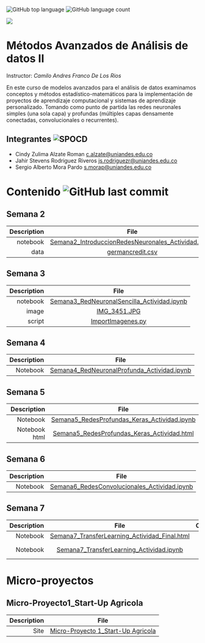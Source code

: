  ![GitHub top language](https://img.shields.io/github/languages/top/sergiomora03/deep-learning-intermediate) ![GitHub language count](https://img.shields.io/github/languages/count/sergiomora03/deep-learning-intermediate)

![](https://investigaciones.uniandes.edu.co/wp-content/themes/vicerrectoria001/images/logo2.png)

# Métodos Avanzados de Análisis de datos II 

Instructor: *Camilo Andres Franco De Los Rios*

En este curso de modelos avanzados para el análisis de datos examinamos conceptos y métodos
estadístico-matemáticos para la implementación de proyectos de aprendizaje computacional y
sistemas de aprendizaje personalizado. Tomando como punto de partida las redes neuronales
simples (una sola capa) y profundas (múltiples capas densamente conectadas, convolucionales o
recurrentes).

## Integrantes ![SPOCD](https://img.shields.io/badge/Students-MIIA-yellow?logo=CodeChef)

* Cindy Zulima Alzate Roman <c.alzate@uniandes.edu.co>
* Jahir Stevens Rodriguez Riveros <js.rodriguezr@uniandes.edu.co>
* Sergio Alberto Mora Pardo <s.morap@uniandes.edu.co>

 

# Contenido ![GitHub last commit](https://img.shields.io/github/last-commit/sergiomora03/deep-learning-intermediate)

## Semana 2

|Description  | File|
|-----------: |:------------:|
|notebook| [Semana2_IntroduccionRedesNeuronales_Actividad.ipynb](https://nbviewer.jupyter.org/github/sergiomora03/deep-learning-intermediate/blob/master/Activities/Semana2_IntroduccionRedesNeuronales_Actividad.ipynb) |
|data| [germancredit.csv](https://raw.githubusercontent.com/sergiomora03/deep-learning-intermediate/master/Activities/germancredit.csv) |


## Semana 3

|Description  | File|
|-----------: |:------------:|
|notebook| [Semana3_RedNeuronalSencilla_Actividad.ipynb](https://nbviewer.jupyter.org/github/sergiomora03/deep-learning-intermediate/blob/master/Activities/Semana3_RedNeuronalSencilla_Actividad.ipynb) |
|image| [IMG_3451.JPG](https://learn-us-east-1-prod-fleet01-xythos.s3.amazonaws.com/5cdee82dbf7b1/10921209?response-cache-control=private%2C%20max-age%3D21600&response-content-disposition=inline%3B%20filename%2A%3DUTF-8%27%27IMG_3451.JPG&response-content-type=image%2Fjpeg&X-Amz-Algorithm=AWS4-HMAC-SHA256&X-Amz-Date=20200827T000000Z&X-Amz-SignedHeaders=host&X-Amz-Expires=21600&X-Amz-Credential=AKIAZH6WM4PL5SJBSTP6%2F20200827%2Fus-east-1%2Fs3%2Faws4_request&X-Amz-Signature=62d5e9154722a9abf5f7ccafc32c67a6783691e8681ce58356a388ff5d8f8353) |
|script|[ImportImagenes.py](https://raw.githubusercontent.com/sergiomora03/deep-learning-intermediate/master/Activities/ImportImagenes.py)|

## Semana 4

|Description  | File|
|-----------: |:------------:|
|Notebook|[Semana4_RedNeuronalProfunda_Actividad.ipynb](https://nbviewer.jupyter.org/github/sergiomora03/deep-learning-intermediate/blob/master/Activities/Semana4_RedNeuronalProfunda_Actividad.ipynb)|


## Semana 5

|Description  | File|
|-----------: |:------------:|
|Notebook|[Semana5_RedesProfundas_Keras_Actividad.ipynb](https://nbviewer.jupyter.org/github/sergiomora03/deep-learning-intermediate/blob/master/Activities/Semana5_RedesProfundas_Keras_Actividad_final.ipynb)|
|Notebook html |[Semana5_RedesProfundas_Keras_Actividad.html](https://sergiomora03.github.io/deep-learning-intermediate/Activities/Semana5_RedesProfundas_Keras_Actividad.html)|

## Semana 6

|Description  | File|
|-----------: |:------------:|
|Notebook|[Semana6_RedesConvolucionales_Actividad.ipynb](https://nbviewer.jupyter.org/github/sergiomora03/deep-learning-intermediate/blob/master/Activities/Semana6_RedesConvolucionales_Actividad.ipynb)|


## Semana 7

|Description  | File| Comments |
|-----------: |:------------:|:---:|
|Notebook|[Semana7_TransferLearning_Actividad_Final.html](https://sergiomora03.github.io/deep-learning-intermediate/Activities/Semana7_TransferLearning_Actividad_Final.html)| |
|Notebook|[Semana7_TransferLearning_Actividad.ipynb](https://nbviewer.jupyter.org/github/sergiomora03/deep-learning-intermediate/blob/master/Activities/Semana7_TransferLearning_Actividad.ipynb)|Broken link!|



# Micro-proyectos

## Micro-Proyecto1_Start-Up Agricola

|Description  | File|
|-----------: |:------------:|
|Site|[Micro-Proyecto 1_Start-Up Agricola](https://github.com/sergiomora03/deep-learning-intermediate/tree/master/Micro-Proyecto1_Start-Up%20Agricola)|
<!---
|statement|[MicroProyecto1.pdf](https://nbviewer.jupyter.org/github/sergiomora03/deep-learning-intermediate/blob/master/Micro-Proyecto1_Start-Up%20Agricola/MicroProyecto1.pdf)|
|notebook| [MicroProyecto1_StartUp.ipynb](https://nbviewer.jupyter.org/github/sergiomora03/deep-learning-intermediate/blob/master/Micro-Proyecto1_Start-Up%20Agricola/MicroProyecto1_StartUp.ipynb) |
|data| [DatosAgro.txt](https://nbviewer.jupyter.org/github/sergiomora03/deep-learning-intermediate/blob/master/Micro-Proyecto1_Start-Up%20Agricola/DatosAgro.txt) |


